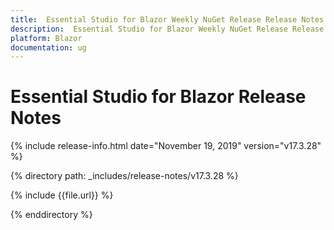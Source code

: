 ```yaml
---
title:  Essential Studio for Blazor Weekly NuGet Release Release Notes  
description:  Essential Studio for Blazor Weekly NuGet Release Release Notes  
platform: Blazor
documentation: ug
---
```


# Essential Studio for Blazor  Release Notes  

{% include release-info.html date="November 19, 2019"  version="v17.3.28" %} 

{% directory path: _includes/release-notes/v17.3.28 %}

{% include {{file.url}} %}

{% enddirectory %}

